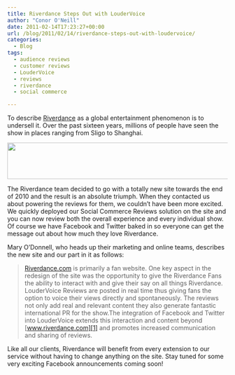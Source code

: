 ```yaml
---
title: Riverdance Steps Out with LouderVoice
author: "Conor O'Neill"
date: 2011-02-14T17:23:27+00:00
url: /blog/2011/02/14/riverdance-steps-out-with-loudervoice/
categories:
  - Blog
tags:
  - audience reviews
  - customer reviews
  - LouderVoice
  - reviews
  - riverdance
  - social commerce

---
```

To describe [Riverdance][1] as a global entertainment phenomenon is to undersell it. Over the past sixteen years, millions of people have seen the show in places ranging from Sligo to Shanghai.

<p style="text-align: center;">
  <a href="http://www.riverdance.com/the-show/fan-reviews/"><img class="size-full wp-image-1906  aligncenter" title="Riverdance Reviews" src="http://www.loudervoice.com/wp-content/uploads/2011/02/14/riverdance-steps-out-with-loudervoice/riverdance_blog_post.png" alt="" width="550" height="83" srcset="/wp-content/uploads/2011/02/14/riverdance-steps-out-with-loudervoice/riverdance_blog_post.png 550w, /wp-content/uploads/2011/02/14/riverdance-steps-out-with-loudervoice/riverdance_blog_post-300x45.png 300w" sizes="(max-width: 550px) 100vw, 550px" /></a>
</p>

The Riverdance team decided to go with a totally new site towards the end of 2010 and the result is an absolute triumph. When they contacted us about powering the reviews for them, we couldn&#8217;t have been more excited. We quickly deployed our Social Commerce Reviews solution on the site and you can now review both the overall experience and every individual show. Of course we have Facebook and Twitter baked in so everyone can get the message out about how much they love Riverdance.

Mary O&#8217;Donnell, who heads up their marketing and online teams, describes the new site and our part in it as follows:

> [Riverdance.com][1] is primarily a fan website. One key aspect in the redesign of the site was the opportunity to give the Riverdance Fans the ability to interact with and give their say on all things Riverdance. LouderVoice Reviews are posted in real time thus giving fans the option to voice their views directly and spontaneously. The reviews not only add real and relevant content they also generate fantastic international PR for the show.The integration of Facebook and Twitter into LouderVoice extends this interaction and content beyond [www.riverdance.com][1] and promotes increased communication and sharing of reviews.

Like all our clients, Riverdance will benefit from every extension to our service without having to change anything on the site. Stay tuned for some very exciting Facebook announcements coming soon!

 [1]: http://www.riverdance.com